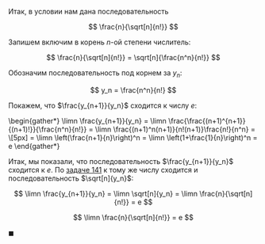 Итак, в условии нам дана последовательность

$$ \frac{n}{\sqrt[n]{n!}} $$

Запишем включим в корень $n$-ой степени числитель:

$$ \frac{n}{\sqrt[n]{n!}} = \sqrt[n]{\frac{n^n}{n!}} $$

Обозначим последовательность под корнем за $y_n$:

$$ y_n = \frac{n^n}{n!} $$

Покажем, что $\frac{y_{n+1}}{y_n}$ сходится к числу $e$:

\begin{gather*}
    \limn \frac{y_{n+1}}{y_n} = \limn \frac{\frac{(n+1)^{n+1}}{(n+1)!}}{\frac{n^n}{n!}} = \limn \frac{(n+1)^n(n+1)}{n!(n+1)}\frac{n!}{n^n} =
    \\[5px]
    = \limn \left(\frac{n+1}{n}\right)^n = \limn \left(1+\frac{1}{n}\right)^n = e
\end{gather*}

Итак, мы показали, что последовательность $\frac{y_{n+1}}{y_n}$ сходится к $e$. По [задаче 141](/tasks/141) к тому же числу сходится и последовательность $\sqrt[n]{y_n}$:

$$ \limn \frac{y_{n+1}}{y_n} = \limn \sqrt[n]{y_n} = \limn \frac{n}{\sqrt[n]{n!}} = e $$

$$ \limn \frac{n}{\sqrt[n]{n!}} = e $$

$\blacksquare$